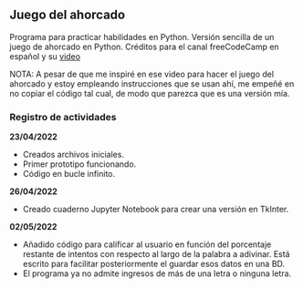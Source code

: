 ## Juego del ahorcado

Programa para practicar habilidades en Python. Versión sencilla de un juego de ahorcado en Python. Créditos para el canal freeCodeCamp en español y su [video](https://www.youtube.com/watch?v=tWnyBD2src0&t=4519s)

NOTA: A pesar de que me inspiré en ese video para hacer el juego del ahorcado y estoy empleando instrucciones que se usan ahí, me empeñé en no copiar el código tal cual, de modo que parezca que es una versión mía.

### Registro de actividades

**23/04/2022** 
- Creados archivos iniciales. 
- Primer prototipo funcionando.
- Código en bucle infinito.

**26/04/2022**
- Creado cuaderno Jupyter Notebook para crear una versión en TkInter.

**02/05/2022**
- Añadido código para calificar al usuario en función del porcentaje restante de intentos con respecto al largo de la palabra a adivinar. Está escrito para facilitar posteriormente el guardar esos datos en una BD.
- El programa ya no admite ingresos de más de una letra o ninguna letra.
